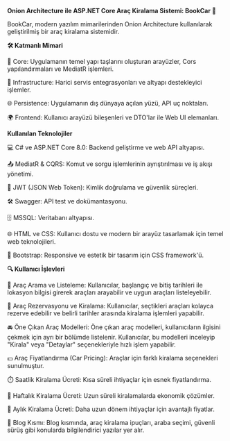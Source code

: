 **Onion Architecture ile ASP.NET Core Araç Kiralama Sistemi: BookCar 🚗**

BookCar, modern yazılım mimarilerinden Onion Architecture kullanılarak geliştirilmiş bir araç kiralama sistemidir.


**🛠️ Katmanlı Mimari**


🧩 Core: Uygulamanın temel yapı taşlarını oluşturan arayüzler, Cors yapılandırmaları ve MediatR işlemleri.

🔗 Infrastructure: Harici servis entegrasyonları ve altyapı destekleyici işlemler.

🌐 Persistence: Uygulamanın dış dünyaya açılan yüzü, API uç noktaları.

🌍 Frontend: Kullanıcı arayüzü bileşenleri ve DTO'lar ile Web UI elemanları.


**Kullanılan Teknolojiler**


💻 C# ve ASP.NET Core 8.0: Backend geliştirme ve web API altyapısı.

📤 MediatR & CQRS: Komut ve sorgu işlemlerinin ayrıştırılması ve iş akışı yönetimi.

🔐 JWT (JSON Web Token): Kimlik doğrulama ve güvenlik süreçleri.

🛠️ Swagger: API test ve dokümantasyonu.

🗄️ MSSQL: Veritabanı altyapısı.

🌐 HTML ve CSS: Kullanıcı dostu ve modern bir arayüz tasarlamak için temel web teknolojileri.

🎨 Bootstrap: Responsive ve estetik bir tasarım için CSS framework'ü.


**🔍 Kullanıcı İşlevleri**


📅 Araç Arama ve Listeleme: Kullanıcılar, başlangıç ve bitiş tarihleri ile lokasyon bilgisi girerek araçları arayabilir ve uygun araçları listeleyebilir.

🚗 Araç Rezervasyonu ve Kiralama: Kullanıcılar, seçtikleri araçları kolayca rezerve edebilir ve belirli tarihler arasında kiralama işlemleri yapabilir.

🚘 Öne Çıkan Araç Modelleri: Öne çıkan araç modelleri, kullanıcıların ilgisini çekmek için ayrı bir bölümde listelenir. Kullanıcılar, bu modelleri inceleyip "Kirala" veya "Detaylar" seçenekleriyle hızlı işlem yapabilir.

💵 Araç Fiyatlandırma (Car Pricing): Araçlar için farklı kiralama seçenekleri sunulmuştur.

⏱️ Saatlik Kiralama Ücreti: Kısa süreli ihtiyaçlar için esnek fiyatlandırma.

📆 Haftalık Kiralama Ücreti: Uzun süreli kiralamalarda ekonomik çözümler.

📅 Aylık Kiralama Ücreti: Daha uzun dönem ihtiyaçlar için avantajlı fiyatlar.

📖 Blog Kısmı: Blog kısmında, araç kiralama ipuçları, araba seçimi, güvenli sürüş gibi konularda bilgilendirici yazılar yer alır.
